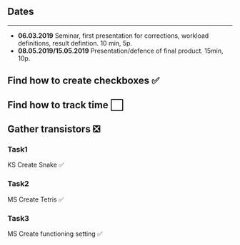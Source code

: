 ## Dates
---
* **06.03.2019** Seminar, first presentation for corrections, workload definitions, result defintion. 10 min, 5p.  
* **08.05.2019/15.05.2019** Presentation/defence of final product. 15min, 10p.

## Find how to create checkboxes :white_check_mark:  
## Find how to track time :white_large_square:  
## Gather transistors :negative_squared_cross_mark:  
### Task1
KS Create Snake :white_check_mark: 
### Task2
MS Create Tetris :white_check_mark: 
### Task3
MS Create functioning setting :white_check_mark:
